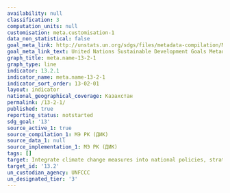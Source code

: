 ```yaml
---
availability: null
classification: 3
computation_units: null
customisation: meta.customisation-1
data_non_statistical: false
goal_meta_link: http://unstats.un.org/sdgs/files/metadata-compilation/Metadata-Goal-13.pdf
goal_meta_link_text: United Nations Sustainable Development Goals Metadata (pdf 759kB)
graph_title: meta.name-13-2-1
graph_type: line
indicator: 13.2.1
indicator_name: meta.name-13-2-1
indicator_sort_order: 13-02-01
layout: indicator
national_geographical_coverage: Казахстан
permalink: /13-2-1/
published: true
reporting_status: notstarted
sdg_goal: '13'
source_active_1: true
source_compilation_1: МЭ РК (ДИК)
source_data_1: null
source_implementation_1: МЭ РК (ДИК)
tags: []
target: Integrate climate change measures into national policies, strategies and planning
target_id: '13.2'
un_custodian_agency: UNFCCC
un_designated_tier: '3'
---
```

